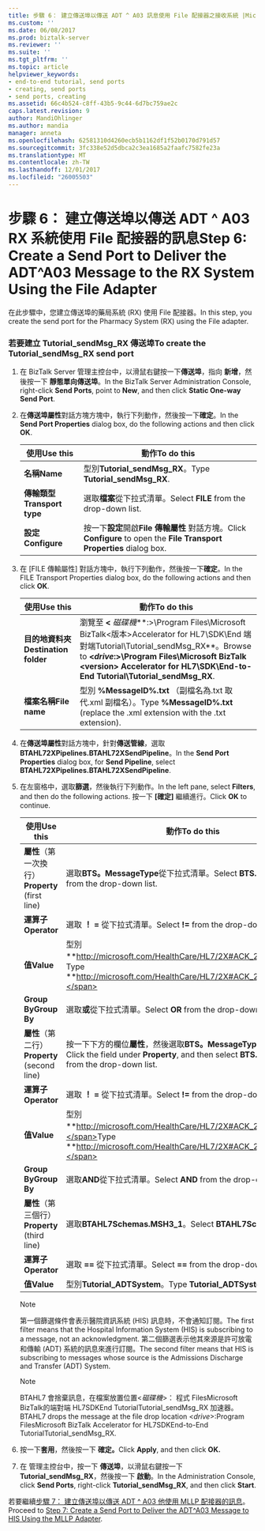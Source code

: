 ```yaml
---
title: 步驟 6： 建立傳送埠以傳送 ADT ^ A03 訊息使用 File 配接器之接收系統 |Microsoft 文件
ms.custom: ''
ms.date: 06/08/2017
ms.prod: biztalk-server
ms.reviewer: ''
ms.suite: ''
ms.tgt_pltfrm: ''
ms.topic: article
helpviewer_keywords:
- end-to-end tutorial, send ports
- creating, send ports
- send ports, creating
ms.assetid: 66c4b524-c8ff-43b5-9c44-6d7bc759ae2c
caps.latest.revision: 9
author: MandiOhlinger
ms.author: mandia
manager: anneta
ms.openlocfilehash: 62581310d4260ecb5b1162df1f52b0170d791d57
ms.sourcegitcommit: 3fc338e52d5dbca2c3ea1685a2faafc7582fe23a
ms.translationtype: MT
ms.contentlocale: zh-TW
ms.lasthandoff: 12/01/2017
ms.locfileid: "26005503"
---
```

# <a name="step-6-create-a-send-port-to-deliver-the-adta03-message-to-the-rx-system-using-the-file-adapter"></a><span data-ttu-id="37227-102">步驟 6： 建立傳送埠以傳送 ADT ^ A03 RX 系統使用 File 配接器的訊息</span><span class="sxs-lookup"><span data-stu-id="37227-102">Step 6: Create a Send Port to Deliver the ADT^A03 Message to the RX System Using the File Adapter</span></span>
<span data-ttu-id="37227-103">在此步驟中，您建立傳送埠的藥局系統 (RX) 使用 File 配接器。</span><span class="sxs-lookup"><span data-stu-id="37227-103">In this step, you create the send port for the Pharmacy System (RX) using the File adapter.</span></span>  
  
### <a name="to-create-the-tutorialsendmsgrx-send-port"></a><span data-ttu-id="37227-104">若要建立 Tutorial_sendMsg_RX 傳送埠</span><span class="sxs-lookup"><span data-stu-id="37227-104">To create the Tutorial_sendMsg_RX send port</span></span>  
  
1.  <span data-ttu-id="37227-105">在 BizTalk Server 管理主控台中，以滑鼠右鍵按一下**傳送埠**，指向 **新增**，然後按一下 **靜態單向傳送埠**。</span><span class="sxs-lookup"><span data-stu-id="37227-105">In the BizTalk Server Administration Console, right-click **Send Ports**, point to **New**, and then click **Static One-way Send Port**.</span></span>  
  
2.  <span data-ttu-id="37227-106">在**傳送埠屬性**對話方塊方塊中，執行下列動作，然後按一下**確定**。</span><span class="sxs-lookup"><span data-stu-id="37227-106">In the **Send Port Properties** dialog box, do the following actions and then click **OK**.</span></span>  
  
    |<span data-ttu-id="37227-107">使用</span><span class="sxs-lookup"><span data-stu-id="37227-107">Use this</span></span>|<span data-ttu-id="37227-108">動作</span><span class="sxs-lookup"><span data-stu-id="37227-108">To do this</span></span>|  
    |--------------|----------------|  
    |<span data-ttu-id="37227-109">**名稱**</span><span class="sxs-lookup"><span data-stu-id="37227-109">**Name**</span></span>|<span data-ttu-id="37227-110">型別**Tutorial_sendMsg_RX**。</span><span class="sxs-lookup"><span data-stu-id="37227-110">Type **Tutorial_sendMsg_RX**.</span></span>|  
    |<span data-ttu-id="37227-111">**傳輸類型**</span><span class="sxs-lookup"><span data-stu-id="37227-111">**Transport type**</span></span>|<span data-ttu-id="37227-112">選取**檔案**從下拉式清單。</span><span class="sxs-lookup"><span data-stu-id="37227-112">Select **FILE** from the drop-down list.</span></span>|  
    |<span data-ttu-id="37227-113">**設定**</span><span class="sxs-lookup"><span data-stu-id="37227-113">**Configure**</span></span>|<span data-ttu-id="37227-114">按一下**設定**開啟**File 傳輸屬性** 對話方塊。</span><span class="sxs-lookup"><span data-stu-id="37227-114">Click **Configure** to open the **File Transport Properties** dialog box.</span></span>|  
  
3.  <span data-ttu-id="37227-115">在 [FILE 傳輸屬性] 對話方塊中，執行下列動作，然後按一下**確定**。</span><span class="sxs-lookup"><span data-stu-id="37227-115">In the FILE Transport Properties dialog box, do the following actions and then click **OK**.</span></span>  
  
    |<span data-ttu-id="37227-116">使用</span><span class="sxs-lookup"><span data-stu-id="37227-116">Use this</span></span>|<span data-ttu-id="37227-117">動作</span><span class="sxs-lookup"><span data-stu-id="37227-117">To do this</span></span>|  
    |--------------|----------------|  
    |<span data-ttu-id="37227-118">**目的地資料夾**</span><span class="sxs-lookup"><span data-stu-id="37227-118">**Destination folder**</span></span>|<span data-ttu-id="37227-119">瀏覽至 **\<** *磁碟機***:\>\Program Files\Microsoft BizTalk\<版本\>Accelerator for HL7\SDK\End 端對端Tutorial\Tutorial_sendMsg_RX**。</span><span class="sxs-lookup"><span data-stu-id="37227-119">Browse to **\<***drive***:\>\Program Files\Microsoft BizTalk \<version\> Accelerator for HL7\SDK\End-to-End Tutorial\Tutorial_sendMsg_RX**.</span></span>|  
    |<span data-ttu-id="37227-120">**檔案名稱**</span><span class="sxs-lookup"><span data-stu-id="37227-120">**File name**</span></span>|<span data-ttu-id="37227-121">型別 **%MessageID%.txt** （副檔名為.txt 取代.xml 副檔名）。</span><span class="sxs-lookup"><span data-stu-id="37227-121">Type **%MessageID%.txt** (replace the .xml extension with the .txt extension).</span></span>|  
  
4.  <span data-ttu-id="37227-122">在**傳送埠屬性**對話方塊中，針對**傳送管線**，選取**BTAHL72XPipelines.BTAHL72XSendPipeline**。</span><span class="sxs-lookup"><span data-stu-id="37227-122">In the **Send Port Properties** dialog box, for **Send Pipeline**, select **BTAHL72XPipelines.BTAHL72XSendPipeline**.</span></span>  
  
5.  <span data-ttu-id="37227-123">在左窗格中，選取**篩選**，然後執行下列動作。</span><span class="sxs-lookup"><span data-stu-id="37227-123">In the left pane, select **Filters**, and then do the following actions.</span></span> <span data-ttu-id="37227-124">按一下 **[確定]** 繼續進行。</span><span class="sxs-lookup"><span data-stu-id="37227-124">Click **OK** to continue.</span></span>  
  
    |<span data-ttu-id="37227-125">使用</span><span class="sxs-lookup"><span data-stu-id="37227-125">Use this</span></span>|<span data-ttu-id="37227-126">動作</span><span class="sxs-lookup"><span data-stu-id="37227-126">To do this</span></span>|  
    |--------------|----------------|  
    |<span data-ttu-id="37227-127">**屬性**（第一次換行）</span><span class="sxs-lookup"><span data-stu-id="37227-127">**Property** (first line)</span></span>|<span data-ttu-id="37227-128">選取**BTS。MessageType**從下拉式清單。</span><span class="sxs-lookup"><span data-stu-id="37227-128">Select **BTS.MessageType** from the drop-down list.</span></span>|  
    |<span data-ttu-id="37227-129">**運算子**</span><span class="sxs-lookup"><span data-stu-id="37227-129">**Operator**</span></span>|<span data-ttu-id="37227-130">選取 **！ =** 從下拉式清單。</span><span class="sxs-lookup"><span data-stu-id="37227-130">Select **!=** from the drop-down list.</span></span>|  
    |<span data-ttu-id="37227-131">**值**</span><span class="sxs-lookup"><span data-stu-id="37227-131">**Value**</span></span>|<span data-ttu-id="37227-132">型別**http://microsoft.com/HealthCare/HL7/2X#ACK_24_GLO_DEF**。</span><span class="sxs-lookup"><span data-stu-id="37227-132">Type **http://microsoft.com/HealthCare/HL7/2X#ACK_24_GLO_DEF**.</span></span>|  
    |<span data-ttu-id="37227-133">**Group By**</span><span class="sxs-lookup"><span data-stu-id="37227-133">**Group By**</span></span>|<span data-ttu-id="37227-134">選取**或**從下拉式清單。</span><span class="sxs-lookup"><span data-stu-id="37227-134">Select **OR** from the drop-down list.</span></span>|  
    |<span data-ttu-id="37227-135">**屬性**（第二行）</span><span class="sxs-lookup"><span data-stu-id="37227-135">**Property** (second line)</span></span>|<span data-ttu-id="37227-136">按一下下方的欄位**屬性**，然後選取**BTS。MessageType**從下拉式清單。</span><span class="sxs-lookup"><span data-stu-id="37227-136">Click the field under **Property**, and then select **BTS.MessageType** from the drop-down list.</span></span>|  
    |<span data-ttu-id="37227-137">**運算子**</span><span class="sxs-lookup"><span data-stu-id="37227-137">**Operator**</span></span>|<span data-ttu-id="37227-138">選取 **！ =** 從下拉式清單。</span><span class="sxs-lookup"><span data-stu-id="37227-138">Select **!=** from the drop-down list.</span></span>|  
    |<span data-ttu-id="37227-139">**值**</span><span class="sxs-lookup"><span data-stu-id="37227-139">**Value**</span></span>|<span data-ttu-id="37227-140">型別**http://microsoft.com/HealthCare/HL7/2X#ACK_25_GLO_DEF。**</span><span class="sxs-lookup"><span data-stu-id="37227-140">Type **http://microsoft.com/HealthCare/HL7/2X#ACK_25_GLO_DEF.**</span></span>|  
    |<span data-ttu-id="37227-141">**Group By**</span><span class="sxs-lookup"><span data-stu-id="37227-141">**Group By**</span></span>|<span data-ttu-id="37227-142">選取**AND**從下拉式清單。</span><span class="sxs-lookup"><span data-stu-id="37227-142">Select **AND** from the drop-down list.</span></span>|  
    |<span data-ttu-id="37227-143">**屬性**（第三個行）</span><span class="sxs-lookup"><span data-stu-id="37227-143">**Property** (third line)</span></span>|<span data-ttu-id="37227-144">選取**BTAHL7Schemas.MSH3_1**。</span><span class="sxs-lookup"><span data-stu-id="37227-144">Select **BTAHL7Schemas.MSH3_1**.</span></span>|  
    |<span data-ttu-id="37227-145">**運算子**</span><span class="sxs-lookup"><span data-stu-id="37227-145">**Operator**</span></span>|<span data-ttu-id="37227-146">選取 **==** 從下拉式清單。</span><span class="sxs-lookup"><span data-stu-id="37227-146">Select **==** from the drop-down list.</span></span>|  
    |<span data-ttu-id="37227-147">**值**</span><span class="sxs-lookup"><span data-stu-id="37227-147">**Value**</span></span>|<span data-ttu-id="37227-148">型別**Tutorial_ADTSystem**。</span><span class="sxs-lookup"><span data-stu-id="37227-148">Type **Tutorial_ADTSystem**.</span></span>|  
  
    > [!NOTE]
    >  <span data-ttu-id="37227-149">第一個篩選條件會表示醫院資訊系統 (HIS) 訊息時，不會通知訂閱。</span><span class="sxs-lookup"><span data-stu-id="37227-149">The first filter means that the Hospital Information System (HIS) is subscribing to a message, not an acknowledgment.</span></span> <span data-ttu-id="37227-150">第二個篩選表示他其來源是許可放電和傳輸 (ADT) 系統的訊息來進行訂閱。</span><span class="sxs-lookup"><span data-stu-id="37227-150">The second filter means that HIS is subscribing to messages whose source is the Admissions Discharge and Transfer (ADT) System.</span></span>  
  
    > [!NOTE]
    >  <span data-ttu-id="37227-151">BTAHL7 會捨棄訊息，在檔案放置位置\<*磁碟機*\>： 程式 FilesMicrosoft BizTalk<version>的端對端 HL7SDKEnd TutorialTutorial_sendMsg_RX 加速器。</span><span class="sxs-lookup"><span data-stu-id="37227-151">BTAHL7 drops the message at the file drop location \<*drive*\>:Program FilesMicrosoft BizTalk <version> Accelerator for HL7SDKEnd-to-End TutorialTutorial_sendMsg_RX.</span></span>  
  
6.  <span data-ttu-id="37227-152">按一下**套用**，然後按一下  **確定。**</span><span class="sxs-lookup"><span data-stu-id="37227-152">Click **Apply**, and then click **OK.**</span></span>  
  
7.  <span data-ttu-id="37227-153">在 管理主控台中，按一下 **傳送埠**，以滑鼠右鍵按一下**Tutorial_sendMsg_RX**，然後按一下 **啟動**。</span><span class="sxs-lookup"><span data-stu-id="37227-153">In the Administration Console, click **Send Ports**, right-click **Tutorial_sendMsg_RX**, and then click **Start**.</span></span>  
  
 <span data-ttu-id="37227-154">若要繼續[步驟 7： 建立傳送埠以傳送 ADT ^ A03 他使用 MLLP 配接器的訊息](../../adapters-and-accelerators/accelerator-hl7/step-7-create-send-port-to-deliver-adt^a03-message-to-his-using-mllp-adapter.md)。</span><span class="sxs-lookup"><span data-stu-id="37227-154">Proceed to [Step 7: Create a Send Port to Deliver the ADT^A03 Message to HIS Using the MLLP Adapter](../../adapters-and-accelerators/accelerator-hl7/step-7-create-send-port-to-deliver-adt^a03-message-to-his-using-mllp-adapter.md).</span></span>